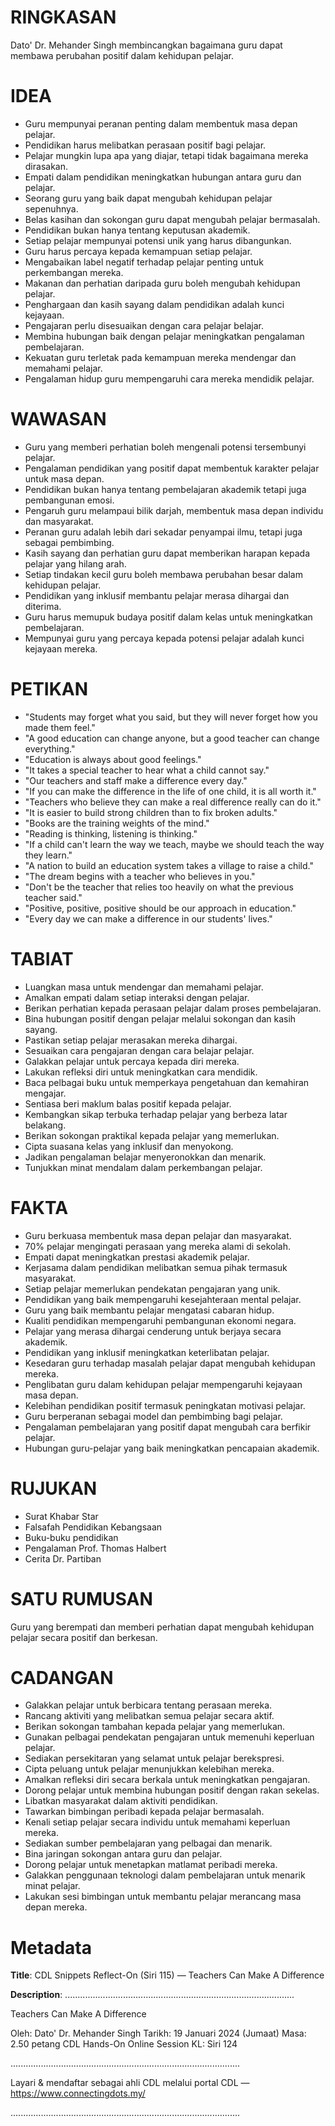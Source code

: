 # RINGKASAN
Dato' Dr. Mehander Singh membincangkan bagaimana guru dapat membawa perubahan positif dalam kehidupan pelajar.

# IDEA
- Guru mempunyai peranan penting dalam membentuk masa depan pelajar.
- Pendidikan harus melibatkan perasaan positif bagi pelajar.
- Pelajar mungkin lupa apa yang diajar, tetapi tidak bagaimana mereka dirasakan.
- Empati dalam pendidikan meningkatkan hubungan antara guru dan pelajar.
- Seorang guru yang baik dapat mengubah kehidupan pelajar sepenuhnya.
- Belas kasihan dan sokongan guru dapat mengubah pelajar bermasalah.
- Pendidikan bukan hanya tentang keputusan akademik.
- Setiap pelajar mempunyai potensi unik yang harus dibangunkan.
- Guru harus percaya kepada kemampuan setiap pelajar.
- Mengabaikan label negatif terhadap pelajar penting untuk perkembangan mereka.
- Makanan dan perhatian daripada guru boleh mengubah kehidupan pelajar.
- Penghargaan dan kasih sayang dalam pendidikan adalah kunci kejayaan.
- Pengajaran perlu disesuaikan dengan cara pelajar belajar.
- Membina hubungan baik dengan pelajar meningkatkan pengalaman pembelajaran.
- Kekuatan guru terletak pada kemampuan mereka mendengar dan memahami pelajar.
- Pengalaman hidup guru mempengaruhi cara mereka mendidik pelajar.

# WAWASAN
- Guru yang memberi perhatian boleh mengenali potensi tersembunyi pelajar.
- Pengalaman pendidikan yang positif dapat membentuk karakter pelajar untuk masa depan.
- Pendidikan bukan hanya tentang pembelajaran akademik tetapi juga pembangunan emosi.
- Pengaruh guru melampaui bilik darjah, membentuk masa depan individu dan masyarakat.
- Peranan guru adalah lebih dari sekadar penyampai ilmu, tetapi juga sebagai pembimbing.
- Kasih sayang dan perhatian guru dapat memberikan harapan kepada pelajar yang hilang arah.
- Setiap tindakan kecil guru boleh membawa perubahan besar dalam kehidupan pelajar.
- Pendidikan yang inklusif membantu pelajar merasa dihargai dan diterima.
- Guru harus memupuk budaya positif dalam kelas untuk meningkatkan pembelajaran.
- Mempunyai guru yang percaya kepada potensi pelajar adalah kunci kejayaan mereka.

# PETIKAN
- "Students may forget what you said, but they will never forget how you made them feel."
- "A good education can change anyone, but a good teacher can change everything."
- "Education is always about good feelings."
- "It takes a special teacher to hear what a child cannot say."
- "Our teachers and staff make a difference every day."
- "If you can make the difference in the life of one child, it is all worth it."
- "Teachers who believe they can make a real difference really can do it."
- "It is easier to build strong children than to fix broken adults."
- "Books are the training weights of the mind."
- "Reading is thinking, listening is thinking."
- "If a child can't learn the way we teach, maybe we should teach the way they learn."
- "A nation to build an education system takes a village to raise a child."
- "The dream begins with a teacher who believes in you."
- "Don't be the teacher that relies too heavily on what the previous teacher said."
- "Positive, positive, positive should be our approach in education."
- "Every day we can make a difference in our students' lives."

# TABIAT
- Luangkan masa untuk mendengar dan memahami pelajar.
- Amalkan empati dalam setiap interaksi dengan pelajar.
- Berikan perhatian kepada perasaan pelajar dalam proses pembelajaran.
- Bina hubungan positif dengan pelajar melalui sokongan dan kasih sayang.
- Pastikan setiap pelajar merasakan mereka dihargai.
- Sesuaikan cara pengajaran dengan cara belajar pelajar.
- Galakkan pelajar untuk percaya kepada diri mereka.
- Lakukan refleksi diri untuk meningkatkan cara mendidik.
- Baca pelbagai buku untuk memperkaya pengetahuan dan kemahiran mengajar.
- Sentiasa beri maklum balas positif kepada pelajar.
- Kembangkan sikap terbuka terhadap pelajar yang berbeza latar belakang.
- Berikan sokongan praktikal kepada pelajar yang memerlukan.
- Cipta suasana kelas yang inklusif dan menyokong.
- Jadikan pengalaman belajar menyeronokkan dan menarik.
- Tunjukkan minat mendalam dalam perkembangan pelajar.

# FAKTA
- Guru berkuasa membentuk masa depan pelajar dan masyarakat.
- 70% pelajar mengingati perasaan yang mereka alami di sekolah.
- Empati dapat meningkatkan prestasi akademik pelajar.
- Kerjasama dalam pendidikan melibatkan semua pihak termasuk masyarakat.
- Setiap pelajar memerlukan pendekatan pengajaran yang unik.
- Pendidikan yang baik mempengaruhi kesejahteraan mental pelajar.
- Guru yang baik membantu pelajar mengatasi cabaran hidup.
- Kualiti pendidikan mempengaruhi pembangunan ekonomi negara.
- Pelajar yang merasa dihargai cenderung untuk berjaya secara akademik.
- Pendidikan yang inklusif meningkatkan keterlibatan pelajar.
- Kesedaran guru terhadap masalah pelajar dapat mengubah kehidupan mereka.
- Penglibatan guru dalam kehidupan pelajar mempengaruhi kejayaan masa depan.
- Kelebihan pendidikan positif termasuk peningkatan motivasi pelajar.
- Guru berperanan sebagai model dan pembimbing bagi pelajar.
- Pengalaman pembelajaran yang positif dapat mengubah cara berfikir pelajar.
- Hubungan guru-pelajar yang baik meningkatkan pencapaian akademik.

# RUJUKAN
- Surat Khabar Star
- Falsafah Pendidikan Kebangsaan
- Buku-buku pendidikan
- Pengalaman Prof. Thomas Halbert
- Cerita Dr. Partiban

# SATU RUMUSAN
Guru yang berempati dan memberi perhatian dapat mengubah kehidupan pelajar secara positif dan berkesan.

# CADANGAN
- Galakkan pelajar untuk berbicara tentang perasaan mereka.
- Rancang aktiviti yang melibatkan semua pelajar secara aktif.
- Berikan sokongan tambahan kepada pelajar yang memerlukan.
- Gunakan pelbagai pendekatan pengajaran untuk memenuhi keperluan pelajar.
- Sediakan persekitaran yang selamat untuk pelajar berekspresi.
- Cipta peluang untuk pelajar menunjukkan kelebihan mereka.
- Amalkan refleksi diri secara berkala untuk meningkatkan pengajaran.
- Dorong pelajar untuk membina hubungan positif dengan rakan sekelas.
- Libatkan masyarakat dalam aktiviti pendidikan.
- Tawarkan bimbingan peribadi kepada pelajar bermasalah.
- Kenali setiap pelajar secara individu untuk memahami keperluan mereka.
- Sediakan sumber pembelajaran yang pelbagai dan menarik.
- Bina jaringan sokongan antara guru dan pelajar.
- Dorong pelajar untuk menetapkan matlamat peribadi mereka.
- Galakkan penggunaan teknologi dalam pembelajaran untuk menarik minat pelajar.
- Lakukan sesi bimbingan untuk membantu pelajar merancang masa depan mereka.

# Metadata
**Title**: CDL Snippets Reflect-On (Siri 115) — Teachers Can Make A Difference

**Description**: ...........................................................................................

Teachers Can Make A Difference

Oleh: Dato' Dr. Mehander Singh
Tarikh: 19 Januari 2024 (Jumaat)
Masa: 2.50 petang
CDL Hands-On Online Session KL: Siri 124

...........................................................................................

Layari & mendaftar sebagai ahli CDL melalui portal CDL — https://www.connectingdots.my/

...........................................................................................